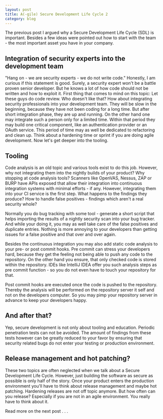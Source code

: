 ```yaml
---
layout: post
title: A(-gile) Secure Development Life Cycle 2
category: blog
---
```


The previous post I argued why a 
Secure Development Life Cycle (SDL) is important. 
Besides a few ideas were pointed out how to start 
with the team - the most important asset you have 
in your company.

## Integration of security experts into the development team
"Hang on - we are security experts - we do not 
write code." Honestly, I am curious if this statement 
is good. Surely, a security expert won't be a battle 
proven senior developer. But he knows a lot of how 
code should not be written and how to exploit it. 
First thing that comes to mind on this topic: Let 
these guys do code review. Who doesn't like that?
How about integrating security professionals into 
your development team. They will be slow in the 
beginning, because they have not been coding for 
a long time. But after short integration phase, 
they are up and running.
On the other hand one may integrate such a person 
only for a limited time. Within that period they 
may build one critical component, like an authentication 
provider or an OAuth service. This period of time 
may as well be dedicated to refactoring and clean up. 
Think about a hardening time or sprint if you are 
doing agile development.
Now let's get deeper into the tooling.

## Tooling
Code analysis is an old topic and various tools 
exist to do this job. However, why not integrating 
them into the nightly builds of your product? Why 
stopping at code analysis tools? Scanners like 
OpenVAS, Nessus, ZAP or BURP have APIs exposed that 
allow their integration into continuous integration 
systems with minimal efforts - if any.
However, integrating them into your CI service is 
the first step. What happens to the findings they 
produce? How to handle false positives - findings 
which aren't a real security whole?

Normally you do bug tracking with some tool - 
generate a short script that helps importing the 
results of a nightly security scan into your bug 
tracker. And while your doing it, you may as well 
take care of the false positives and duplicate 
entries. Nothing is more annoying to your developers 
than getting issues for a false positive and 
that over and over again.

Besides the continuous integration you may also 
add static code analysis to your pre- or post 
commit hooks. Pre commit can stress your developers 
hard, because they get the feeling not being able 
to push any code to the repository. On the other 
hand you ensure, that only checked code is stored 
within the repository. IDEs like IntelliJ IDEA offer 
you such analysis steps as pre commit function - so 
you do not even have to touch your repository for that.

Post commit hooks are executed once the code is 
pushed to the repository. Thereby the analysis will 
be performed on the repository server it self and not 
on the developers computer. So you may pimp your 
repository server in advance to keep your developers happy.

## And after that?
Yep, secure development is not only about tooling 
and education. Periodic penetration tests can not be 
avoided. The amount of findings from these tests 
however can be greatly reduced to your favor by 
ensuring that security related bugs do not enter 
your testing or production environment.

## Release management and hot patching?
These two topics are often neglected when we talk 
about a Secure Development Life Cycle. However, 
just building the software as secure as possible 
is only half of the story. Once your product 
enters the production environment you'll have to 
think about release management and maybe hot 
patching. Hardening releases are not off topic 
anymore. But how often can you release? 
Especially if you are not in an agile environment. 
You really have to think about it.

Read more on the next post . . .
